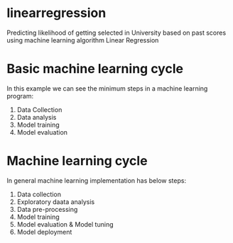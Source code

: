 # linearregression
Predicting likelihood of getting selected in University  based on past scores using machine learning algorithm Linear Regression

# Basic machine learning cycle
In this example we can see the minimum steps in a machine learning program:
1. Data Collection
2. Data analysis
3. Model training
4. Model evaluation

# Machine learning cycle
In general machine learning implementation has below steps:
1. Data collection
2. Exploratory daata analysis
3. Data pre-processing
4. Model training
5. Model evaluation & Model tuning
6. Model deployment

